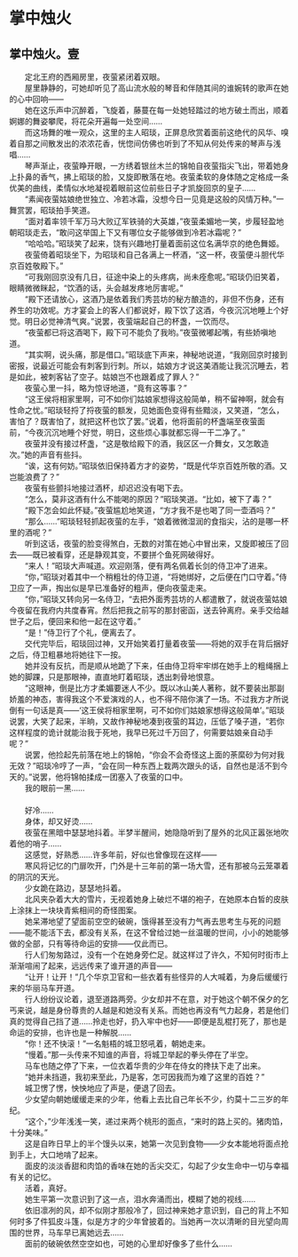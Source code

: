 #  掌中烛火        
  
## 掌中烛火。壹  
  
　　定北王府的西厢房里，夜萤紧闭着双眼。  
　　屋里静静的，可她却听见了高山流水般的琴音和伴随其间的谁婉转的歌声在她的心中回响——  
　　她在这乐声中沉醉着，飞旋着，藤蔓在每一处她轻踏过的地方破土而出，顺着婀娜的舞姿攀爬，将花朵开遍每一处空间……  
　　而这场舞的唯一观众，这里的主人昭琰，正屏息欣赏着面前这绝代的风华、嗅着自那之间散发出的浓浓花香，恍惚间仿佛也听到了不知从何处传来的琴声与浅唱……  
　　琴声渐止，夜萤睁开眼，一方绣着银丝木兰的锦帕自夜萤指尖飞出，带着她身上扑鼻的香气，拂上昭琰的脸，又旋即散落在地。夜萤柔软的身体随之定格成一条优美的曲线，柔情似水地凝视着眼前这位前些日子才凯旋回京的皇子……  
　　“素闻夜萤姑娘绝世独立、冷若冰霜，没想今日一见竟是这般的风情万种。”一舞赏罢，昭琰拍手笑道。  
　　“面对着率领千军万马大败辽军铁骑的大英雄，”夜萤柔媚地一笑，步履轻盈地朝昭琰走去，“敢问这举国上下又有哪位女子能够做到冷若冰霜呢？”  
　　“哈哈哈。”昭琰笑了起来，饶有兴趣地打量着面前这位名满华京的绝色舞姬。  
　　夜萤倚着昭琰坐下，为昭琰和自己各满上一杯酒，“这一杯，夜萤便斗胆代华京百姓敬殿下。”  
　　“可我刚回京没有几日，征途中染上的头疼病，尚未痊愈呢。”昭琰仍旧笑着，眼睛微微眯起，“饮酒的话，头会越发疼地厉害呢。”  
　　“殿下还请放心，这酒乃是依着我们秀芸坊的秘方酿造的，非但不伤身，还有养生的功效呢。方才宴会上的客人们都说好，殿下饮了这酒，今夜沉沉地睡上个好觉。明日必觉神清气爽。”说罢，夜萤端起自己的杯盏，一饮而尽。  
　　“夜萤都已将这酒喝下，殿下可不能负了我哟。”夜萤微嘟起嘴，有些娇嗔地道。  
　　“其实啊，说头痛，那是借口。”昭琰底下声来，神秘地说道，“我刚回京时接到密报，说最近可能会有刺客到行刺。所以，姑娘方才说这美酒能让我沉沉睡去，若是如此，被刺客钻了空子。姑娘岂不也跟着成了罪人？”  
　　夜萤心里一抖，略为惊讶地道，“竟有这等事？”  
　　“这王侯将相家里啊，可不如你们姑娘家想得这般简单，稍不留神啊，就会有性命之忧。”昭琰轻捋了捋夜萤的额发，见她面色变得有些黯淡，又笑道，“怎么，害怕了？既害怕了，就把这杯也饮了罢。”说着，他将面前的杯盏端至夜萤面前，“今夜沉沉地睡个好觉，明日，这些烦心事就都忘得一干二净了。”  
　　夜萤并没有接过杯盏，“这是敬给殿下的酒，我区区一介舞女，又怎敢造次。”她的声音有些抖。  
　　“诶，这有何妨。”昭琰依旧保持着方才的姿势，“既是代华京百姓所敬的酒。又岂能浪费了？”  
　　夜萤有些颤抖地接过酒杯，却迟迟没有喝下去。  
　　“怎么，莫非这酒有什么不能喝的原因？”昭琰笑道。“比如，被下了毒？”  
　　“殿下怎会如此怀疑。”夜萤尴尬地笑道，“方才我不是也喝了同一壶酒吗？”  
　　“那么……”昭琰轻轻抓起夜萤的左手，“娘着微微湿润的食指尖，沾的是哪一杯里的酒呢？”  
　　听到这话，夜萤的脸变得煞白，无数的对策在她心中冒出来，又旋即被压了回去——既已被看穿，还是静观其变，不要拼个鱼死网破得好。  
　　“来人！”昭琰大声喊道。欢迎刚落，便有两名佩着长剑的侍卫冲了进来。  
　　“你，”昭琰对着其中一个稍粗壮的侍卫道，“将她绑好，之后便在门口守着。”侍卫应了一声，掏出似是早已准备好的粗声，便向夜萤走来。  
　　“你，”昭琰又转向另一名侍卫，“去把外面秀芸坊的人都遣散了，就说夜萤姑娘今夜留在我府内共度春宵。然后把我之前写的那封密函，送去钟离府。亲手交给越世子之后，便回来和他一起在这守着。”  
　　“是！”侍卫行了个礼，便离去了。  
　　交代完毕后，昭琰回过神，又开始笑着打量着夜萤——将她的双手在背后捆好之后，侍卫粗暴地将她往下一按。  
　　她并没有反抗，而是顺从地跪了下来，任由侍卫将牢牢绑在她手上的粗绳捆上她的脚踝，只是那眼神，直直地盯着昭琰，透出刺骨地恨意。  
　　“这眼神，倒是比方才柔媚要迷人不少。既以冰山美人著称，就不要装出那副娇羞的神态，害得我这个不爱演戏的人，也不得不陪你演了一场。不过我方才所说倒有一句话是真——‘这王侯将相家里啊，可不如你们姑娘家想得这般简单’。”昭琰说罢，大笑了起来，半晌，又故作神秘地凑到夜萤的耳边，压低了嗓子道，“若你这样程度的诡计就能治我于死地，我早已死过千万回了，何需要姑娘亲自动手呢？”  
　　说罢，他捡起先前落在地上的锦帕，“你会不会奇怪这上面的荼縻砂为何对我无效？”昭琰冷哼了一声，“会在同一种东西上栽两次跟头的话，自然也是活不到今天的。”说罢，他将锦帕揉成一团塞入了夜萤的口中。  
　　我的眼前一黑……  
　　  
　　好冷……  
　　身体，却又好烫……  
　　夜萤在黑暗中瑟瑟地抖着。半梦半醒间，她隐隐听到了屋外的北风正嚣张地吹着他的哨子……  
　　这感觉，好熟悉……许多年前，好似也曾像现在这样——  
　　寒风将记忆的门扉吹开，门外是十三年前的第一场大雪，还有那被乌云笼罩着的阴沉的天光。  
　　少女跪在路边，瑟瑟地抖着。  
　　北风夹杂着大大的雪片，无视着她身上破烂不堪的袍子，在她原本白皙的皮肤上涂抹上一块块青紫相间的奇怪图案。  
　　她呆滞地望了望面前空空的破碗，饿得甚至没有力气再去思考生与死的问题——能不能活下去，都没有关系，在这不曾给过她一丝温暖的世间，小小的她能够做的全部，只有等待命运的安排——仅此而已。  
　　行人们匆匆路过，没有一个在她身旁伫足。就这样过了许久，不知何时街市上渐渐喧闹了起来，远远传来了谁开道的声音——  
　　“让开！让开！”几个华京卫官和一些衣着有些怪异的人大喊着，为身后缓缓行来的华丽马车开道。  
　　行人纷纷议论着，退至道路两旁。少女却并不在意，对于她这个朝不保夕的乞丐来说，越是身份尊贵的人越是和她没有关系。而她也再没有气力起身，若是他们真的觉得自己挡了道……拎走也好，扔入牢中也好——即便是乱棍打死了，那也是命运的安排，也许也是一种解脱……  
　　“你！还不快滚！”一名魁梧的城卫怒吼着，朝她走来。  
　　“慢着。”那一头传来不知谁的声音，将城卫举起的拳头停在了半空。  
　　马车也随之停了下来，一位衣着华贵的少年在侍女的搀扶下走了出来。  
　　“她并未挡道，我初来至此，乃是客，怎可因我而为难了这里的百姓？”  
　　城卫愣了愣，怏怏地应了声是，便退了回去。  
　　少女望向朝她缓缓走来的少年，他看上去比自己年长不少，约莫十二三岁的年纪。  
　　“这个，”少年浅浅一笑，递过来两个桃形的面点，“来时的路上买的。猪肉馅，十分美味。”  
　　这是自昨日早上的半个馒头以来，她第一次见到食物——少女本能地将面点抢到手上，大口地啃了起来。  
　　面皮的淡淡香甜和肉馅的香味在她的舌尖交汇，勾起了少女生命中一切与幸福有关的记忆。  
　　活着，真好。  
　　她生平第一次意识到了这一点，泪水奔涌而出，模糊了她的视线……  
　　依旧凛冽的风，却不似刚才那般冷了，回过神来她才意识到，自己的背上不知何时多了件狐皮斗篷，似是方才的少年曾披着的。当她再一次以清晰的目光望向周围的世界，马车早已离她远去……  
　　面前的破碗依然空空如也，可她的心里却好像多了些什么……  

